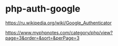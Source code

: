 # php-auth-google

https://ru.wikipedia.org/wiki/Google_Authenticator

https://www.myphpnotes.com/category/php/view?page=3&order=&sort=&perPage=3

